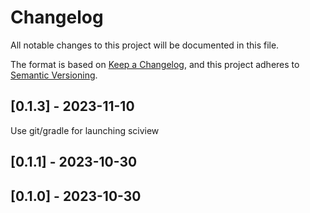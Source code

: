 # Changelog
All notable changes to this project will be documented in this file.

The format is based on [Keep a Changelog](https://keepachangelog.com/en/1.0.0/),
and this project adheres to [Semantic Versioning](https://semver.org/spec/v2.0.0.html).

## [0.1.3] - 2023-11-10
Use git/gradle for launching sciview

## [0.1.1] - 2023-10-30


## [0.1.0] - 2023-10-30

